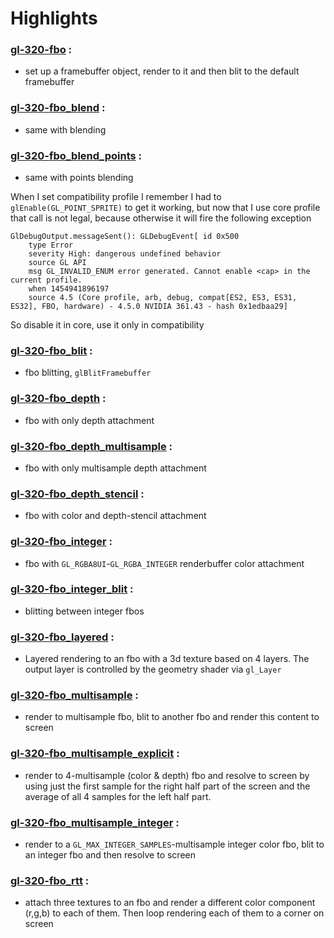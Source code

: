 # Highlights

### [gl-320-fbo](https://github.com/elect86/jogl-samples/blob/master/jogl-samples/src/tests/gl_320/fbo/Gl_320_fbo.java) :

* set up a framebuffer object, render to it and then blit to the default framebuffer

### [gl-320-fbo_blend](https://github.com/elect86/jogl-samples/blob/master/jogl-samples/src/tests/gl_320/fbo/Gl_320_fbo_blend.java) :

* same with blending

### [gl-320-fbo_blend_points](https://github.com/elect86/jogl-samples/blob/master/jogl-samples/src/tests/gl_320/fbo/Gl_320_fbo_blend_points.java) :

* same with points blending

When I set compatibility profile I remember I had to `glEnable(GL_POINT_SPRITE)` to get it working, but now that I use core profile that call is not legal, because otherwise it will fire the following exception

```
GlDebugOutput.messageSent(): GLDebugEvent[ id 0x500
	type Error
	severity High: dangerous undefined behavior
	source GL API
	msg GL_INVALID_ENUM error generated. Cannot enable <cap> in the current profile.
	when 1454941896197
	source 4.5 (Core profile, arb, debug, compat[ES2, ES3, ES31, ES32], FBO, hardware) - 4.5.0 NVIDIA 361.43 - hash 0x1edbaa29]
```
So disable it in core, use it only in compatibility

### [gl-320-fbo_blit](https://github.com/elect86/jogl-samples/blob/master/jogl-samples/src/tests/gl_320/fbo/Gl_320_fbo_blit.java) :

* fbo blitting, `glBlitFramebuffer`

### [gl-320-fbo_depth](https://github.com/elect86/jogl-samples/blob/master/jogl-samples/src/tests/gl_320/fbo/Gl_320_fbo_depth.java) :

* fbo with only depth attachment

### [gl-320-fbo_depth_multisample](https://github.com/elect86/jogl-samples/blob/master/jogl-samples/src/tests/gl_320/fbo/Gl_320_fbo_depth_multisample.java) :

* fbo with only multisample depth attachment

### [gl-320-fbo_depth_stencil](https://github.com/elect86/jogl-samples/blob/master/jogl-samples/src/tests/gl_320/fbo/Gl_320_fbo_depth_stencil.java) :

* fbo with color and depth-stencil attachment

### [gl-320-fbo_integer](https://github.com/elect86/jogl-samples/blob/master/jogl-samples/src/tests/gl_320/fbo/Gl_320_fbo_integer.java) :

* fbo with `GL_RGBA8UI`-`GL_RGBA_INTEGER` renderbuffer color attachment

### [gl-320-fbo_integer_blit](https://github.com/elect86/jogl-samples/blob/master/jogl-samples/src/tests/gl_320/fbo/Gl_320_fbo_integer_blit.java) :

* blitting between integer fbos

### [gl-320-fbo_layered](https://github.com/elect86/jogl-samples/blob/master/jogl-samples/src/tests/gl_320/fbo/Gl_320_fbo_layered.java) :

* Layered rendering to an fbo with a 3d texture based on 4 layers. The output layer is controlled by the geometry shader via `gl_Layer`

### [gl-320-fbo_multisample](https://github.com/elect86/jogl-samples/blob/master/jogl-samples/src/tests/gl_320/fbo/Gl_320_fbo_multisample.java) :

* render to multisample fbo, blit to another fbo and render this content to screen

### [gl-320-fbo_multisample_explicit](https://github.com/elect86/jogl-samples/blob/master/jogl-samples/src/tests/gl_320/fbo/Gl_320_fbo_multisample_explicit.java) :

* render to 4-multisample (color & depth) fbo and resolve to screen by using just the first sample for the right half part of the screen and the average of all 4 samples for the left half part.

### [gl-320-fbo_multisample_integer](https://github.com/elect86/jogl-samples/blob/master/jogl-samples/src/tests/gl_320/fbo/Gl_320_fbo_multisample_integer.java) :

* render to a `GL_MAX_INTEGER_SAMPLES`-multisample integer color fbo, blit to an integer fbo and then resolve to screen

### [gl-320-fbo_rtt](https://github.com/elect86/jogl-samples/blob/master/jogl-samples/src/tests/gl_320/fbo/Gl_320_fbo_rtt.java) :

* attach three textures to an fbo and render a different color component (r,g,b) to each of them. Then loop rendering each of them to a corner on screen

